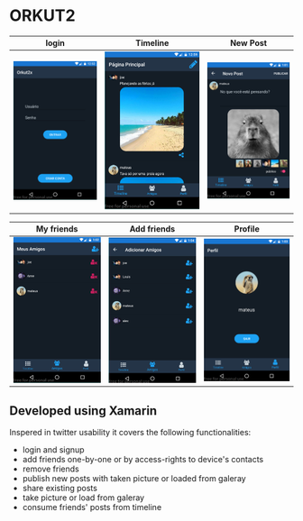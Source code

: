# ORKUT2
|login|Timeline|New Post|
|-----|-----|-----|
|![Login](sc_login.png?raw=true "Login")|![Timeline](sc_timeline.png?raw=true "Timeline")|![New Post](sc_newpost.png?raw=true "New Post")|

|My friends|Add friends|Profile|
|-----|-----|-----|
|![My friends](sc_myfriends.png?raw=true "My friends")|![Add friends](sc_addfriends.png?raw=true "Add friends")|![Profile](sc_profile.png?raw=true "Profile")
## Developed using Xamarin

Inspered in twitter usability it covers the following functionalities:

* login and signup
* add friends one-by-one or by access-rights to device's contacts
* remove friends
* publish new posts with taken picture or loaded from galeray
* share existing posts
* take picture or load from galeray
* consume friends' posts from timeline
